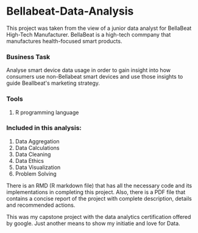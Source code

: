 # Bellabeat-Data-Analysis

This project was taken from the view of a junior data analyst for BellaBeat High-Tech Manufacturer.
BellaBeat is a high-tech commpany that manufactures health-focused smart products. 

### Business Task
Analyse smart device data usage in order to gain insight into how consumers use non-Bellabeat smart devices and use those insights to guide Beallbeat's marketing strategy.

### Tools
  1. R programming language
  

### Included in this analysis:
  1. Data Aggregation
  2. Data Calculations
  3. Data Cleaning
  4. Data Ethics
  5. Data Visualization
  6. Problem Solving


There is an RMD (R markdown file) that has all the necessary code and its implementations in completing this project. Also, there is a PDF file that contains a concise report of the project with complete description, details and recommended actions. 

This was my capstone project with the data analytics certification offered by google. Just another means to show my initiatie and love for Data. 



